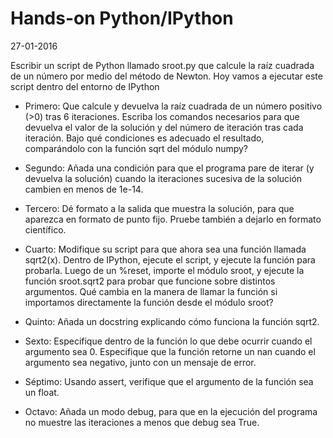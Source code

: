 # Hands-on Python/IPython
27-01-2016

Escribir un script de Python llamado sroot.py que calcule la raíz cuadrada de un número por medio del método de Newton. Hoy vamos a ejecutar este script dentro del entorno de IPython

- Primero: Que calcule y devuelva la raíz cuadrada de un número positivo (>0) tras 6 iteraciones. Escriba los comandos necesarios para que devuelva el valor de la solución y del número de iteración tras cada iteración. Bajo qué condiciones es adecuado el resultado, comparándolo con la función sqrt del módulo numpy?

- Segundo: Añada una condición para que el programa pare de iterar (y devuelva la solución) cuando la iteraciones sucesiva de la solución cambien en menos de 1e-14.

- Tercero: Dé formato a la salida que muestra la solución, para que aparezca en formato de punto fijo. Pruebe también a dejarlo en formato científico.

- Cuarto: Modifique su script para que ahora sea una función llamada sqrt2(x). Dentro de IPython, ejecute el script, y ejecute la función para probarla. Luego de un %reset, importe el módulo sroot, y ejecute la función sroot.sqrt2 para probar que funcione sobre distintos argumentos. Qué cambia en la manera de llamar la función si importamos directamente la función desde el módulo sroot?

- Quinto: Añada un docstring explicando cómo funciona la función sqrt2.

- Sexto: Especifique dentro de la función lo que debe ocurrir cuando el argumento sea 0. Especifique que la función retorne un nan cuando el argumento sea negativo, junto con un mensaje de error.

- Séptimo: Usando assert, verifique que el argumento de la función sea un float.

- Octavo: Añada un modo debug, para que en la ejecución del programa no muestre las iteraciones a menos que debug sea True.

